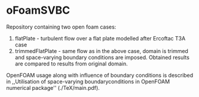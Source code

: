 # oFoamSVBC
Repository containing two open foam cases:
1. flatPlate - turbulent flow over a flat plate modelled after Ercoftac T3A case
2. trimmedFlatPlate - same flow as in the above case, domain is trimmed and space-varying boundary conditions are imposed.
Obtained results are compared to results from original domain.

OpenFOAM usage along with influence of boundary conditions is described in ,,Utilisation of space-varying boundaryconditions in OpenFOAM numerical package'' (./TeX/main.pdf).
